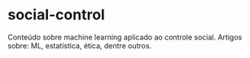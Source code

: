 # social-control
Conteúdo sobre machine learning aplicado ao controle social. Artigos sobre: ML, estatística, ética, dentre outros.
